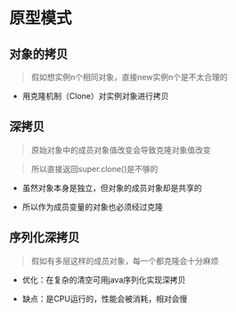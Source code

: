 # 原型模式

## 对象的拷贝

> 假如想实例n个相同对象，直接new实例n个是不太合理的

- 用克隆机制（Clone）对实例对象进行拷贝

## 深拷贝

> 原始对象中的成员对象值改变会导致克隆对象值改变

> 所以直接返回super.clone()是不够的

- 虽然对象本身是独立，但对象的成员对象却是共享的

- 所以作为成员变量的对象也必须经过克隆

## 序列化深拷贝

> 假如有多层这样的成员对象，每一个都克隆会十分麻烦

- 优化：在复杂的清空可用java序列化实现深拷贝

- 缺点：是CPU运行的，性能会被消耗，相对会慢
